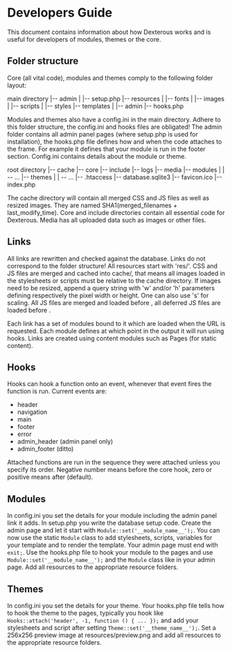 Developers Guide
================

This document contains information about how Dexterous works and is useful for developers of modules, themes or the core.

Folder structure
----------------

Core (all vital code), modules and themes comply to the following folder layout:

main directory
|-- admin
|   |-- setup.php
|-- resources
|   |-- fonts
|   |-- images
|   |-- scripts
|   |-- styles
|-- templates
|   |-- admin
|-- hooks.php

Modules and themes also have a config.ini in the main directory. Adhere to this folder structure, the config.ini and hooks files are obligated!
The admin folder contains all admin panel pages (where setup.php is used for installation), the hooks.php file defines how and when the code attaches to the frame. For example it defines that your module is run in the footer section. Config.ini contains details about the module or theme.

root directory
|-- cache
|-- core
|-- include
|-- logs
|-- media
|-- modules
|   | -- ...
|-- themes
|   | -- ...
|-- .htaccess
|-- database.sqlite3
|-- favicon.ico
|-- index.php

The cache directory will contain all merged CSS and JS files as well as resized images. They are named SHA1(merged_filenames + last_modify_time). Core and include directories contain all essential code for Dexterous. Media has all uploaded data such as images or other files.

Links
-----

All links are rewritten and checked against the database. Links do not correspond to the folder structure! All resources start with 'res/'. CSS and JS files are merged and cached into cache/, that means all images loaded in the stylesheets or scripts must be relative to the cache directory. If images need to be resized, append a query string with 'w' and/or 'h' parameters defining respectively the pixel width or height. One can also use 's' for scaling. All JS files are merged and loaded before </head>, all deferred JS files are loaded before </body>.

Each link has a set of modules bound to it which are loaded when the URL is requested. Each module defines at which point in the output it will run using hooks. Links are created using content modules such as Pages (for static content).

Hooks
-----

Hooks can hook a function onto an event, whenever that event fires the function is run. Current events are:

- header
- navigation
- main
- footer
- error
- admin_header (admin panel only)
- admin_footer (ditto)

Attached functions are run in the sequence they were attached unless you specify its order. Negative number means before the core hook, zero or positive means after (default).

Modules
-------

In config.ini you set the details for your module including the admin panel link it adds. In setup.php you write the database setup code. Create the admin page and let it start with ``Module::set('__module_name__');``. You can now use the static ``Module`` class to add stylesheets, scripts, variables for your template and to render the template. Your admin page must end with ``exit;``. Use the hooks.php file to hook your module to the pages and use ``Module::set('__module_name__');`` and the ``Module`` class like in your admin page. Add all resources to the appropriate resource folders.

Themes
------

In config.ini you set the details for your theme. Your hooks.php file tells how to hook the theme to the pages, typically you hook like ``Hooks::attach('header', -1, function () { ... });`` and add your stylesheets and script after setting ``Theme::set('__theme_name__');``. Set a 256x256 preview image at resources/preview.png and add all resources to the appropriate resource folders.